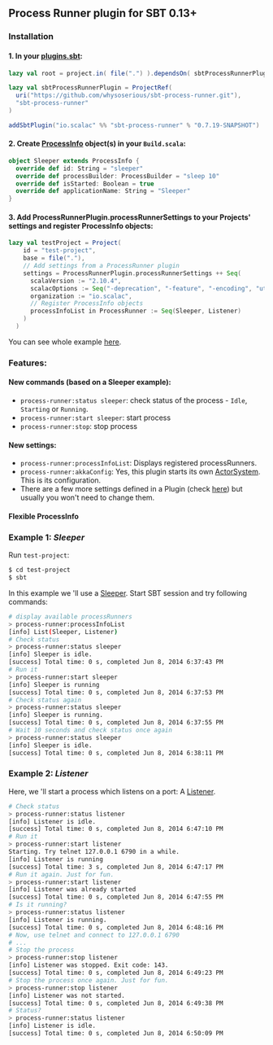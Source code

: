 ## Process Runner plugin for SBT 0.13+

### Installation

#### 1. In your [plugins.sbt](https://github.com/whysoserious/sbt-process-runner/blob/master/test-project%2Fproject%2Fplugins.sbt):

```scala
lazy val root = project.in( file(".") ).dependsOn( sbtProcessRunnerPlugin )

lazy val sbtProcessRunnerPlugin = ProjectRef(
  uri("https://github.com/whysoserious/sbt-process-runner.git"),
  "sbt-process-runner"
)

addSbtPlugin("io.scalac" %% "sbt-process-runner" % "0.7.19-SNAPSHOT")
```

#### 2. Create [ProcessInfo](https://github.com/whysoserious/sbt-process-runner/blob/master/process-runner/src/main/scala/jz/io.scalac.processrunner/ProcessInfo.scala#L7-L31) object(s) in your `Build.scala`:

```scala
object Sleeper extends ProcessInfo {
  override def id: String = "sleeper"
  override def processBuilder: ProcessBuilder = "sleep 10"
  override def isStarted: Boolean = true
  override def applicationName: String = "Sleeper"
}
```

#### 3. Add ProcessRunnerPlugin.processRunnerSettings to your Projects' settings and register ProcessInfo objects:

```scala
lazy val testProject = Project(
    id = "test-project",
    base = file("."),
    // Add settings from a ProcessRunner plugin
    settings = ProcessRunnerPlugin.processRunnerSettings ++ Seq(
      scalaVersion := "2.10.4",
      scalacOptions := Seq("-deprecation", "-feature", "-encoding", "utf8", "-language:postfixOps"),
      organization := "io.scalac",
      // Register ProcessInfo objects
      processInfoList in ProcessRunner := Seq(Sleeper, Listener)
    )
  )
```

You can see whole example [here](https://github.com/whysoserious/sbt-process-runner/blob/master/test-project%2Fproject%2FBuild.scala).

### Features:

#### New commands (based on a Sleeper example):

* `process-runner:status sleeper`: check status of the process - `Idle`, `Starting` or `Running`.
* `process-runner:start sleeper`: start process
* `process-runner:stop`: stop process

#### New settings:
* `process-runner:processInfoList`: Displays registered processRunners.
* `process-runner:akkaConfig`: Yes, this plugin starts its own [ActorSystem](http://doc.akka.io/docs/akka/2.3.3/general/actor-systems.html). This is its configuration.
* There are a few more settings defined in a Plugin (check [here](https://github.com/whysoserious/sbt-process-runner/blob/master/sbt-process-runner%2Fsrc%2Fmain%2Fscala%2FProcessRunnerPlugin.scala#L28-L37)) but usually you won't need to change them.

#### Flexible ProcessInfo

### Example 1: _Sleeper_
Run `test-project`:
```bash
$ cd test-project
$ sbt
```

In this example we 'll use a [Sleeper](https://github.com/whysoserious/sbt-process-runner/blob/master/test-project/project/Build.scala#L23-L28). Start SBT session and try following commands:

```bash
# display available processRunners
> process-runner:processInfoList
[info] List(Sleeper, Listener)
# Check status
> process-runner:status sleeper
[info] Sleeper is idle.
[success] Total time: 0 s, completed Jun 8, 2014 6:37:43 PM
# Run it
> process-runner:start sleeper
[info] Sleeper is running
[success] Total time: 0 s, completed Jun 8, 2014 6:37:53 PM
# Check status again
> process-runner:status sleeper
[info] Sleeper is running.
[success] Total time: 0 s, completed Jun 8, 2014 6:37:55 PM
# Wait 10 seconds and check status once again
> process-runner:status sleeper
[info] Sleeper is idle.
[success] Total time: 0 s, completed Jun 8, 2014 6:38:11 PM
```

### Example 2: _Listener_

Here, we 'll start a process which listens on a port: A [Listener](https://github.com/whysoserious/sbt-process-runner/blob/master/test-project/project/Build.scala#L35-L59).

```bash
# Check status
> process-runner:status listener
[info] Listener is idle.
[success] Total time: 0 s, completed Jun 8, 2014 6:47:10 PM
# Run it
> process-runner:start listener
Starting. Try telnet 127.0.0.1 6790 in a while.
[info] Listener is running
[success] Total time: 3 s, completed Jun 8, 2014 6:47:17 PM
# Run it again. Just for fun.
> process-runner:start listener
[info] Listener was already started
[success] Total time: 0 s, completed Jun 8, 2014 6:47:55 PM
# Is it running?
> process-runner:status listener
[info] Listener is running.
[success] Total time: 0 s, completed Jun 8, 2014 6:48:16 PM
# Now, use telnet and connect to 127.0.0.1 6790
# ...
# Stop the process
> process-runner:stop listener
[info] Listener was stopped. Exit code: 143.
[success] Total time: 0 s, completed Jun 8, 2014 6:49:23 PM
# Stop the process once again. Just for fun.
> process-runner:stop listener
[info] Listener was not started.
[success] Total time: 0 s, completed Jun 8, 2014 6:49:38 PM
# Status?
> process-runner:status listener
[info] Listener is idle.
[success] Total time: 0 s, completed Jun 8, 2014 6:50:09 PM
```
